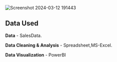 ![Screenshot 2024-03-12 191443](https://github.com/Raghavgarg11/Sales-Dashboard/assets/163013038/5c0f468e-05f4-48d6-aef6-19e8e416f98f)


## Data Used

**Data** - SalesData.

**Data Cleaning & Analysis** - Spreadsheet,MS-Excel.

**Data Visualization** - PowerBI
